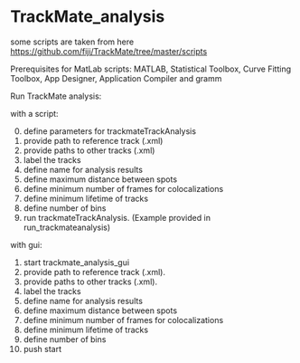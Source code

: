 # TrackMate_analysis
some scripts are taken from here https://github.com/fiji/TrackMate/tree/master/scripts

Prerequisites for MatLab scripts: MATLAB, Statistical Toolbox, Curve Fitting Toolbox, App Designer, Application Compiler and gramm

Run TrackMate analysis:

with a script:

0. define parameters for trackmateTrackAnalysis
1. provide path to reference track (.xml)
2. provide paths to other tracks (.xml)
3. label the tracks
4. define name for analysis results
5. define maximum distance between spots
6. define minimum number of frames for colocalizations
7. define minimum lifetime of tracks
8. define number of bins
9. run trackmateTrackAnalysis.
(Example provided in run_trackmateanalysis)

with gui:

1. start trackmate_analysis_gui
2. provide path to reference track (.xml).
3. provide paths to other tracks (.xml).
4. label the tracks
5. define name for analysis results
6. define maximum distance between spots
7. define minimum number of frames for colocalizations
8. define minimum lifetime of tracks
9. define number of bins
10. push start
